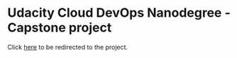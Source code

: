 # Udacity Cloud DevOps Nanodegree - Capstone project

Click [here]() to be redirected to the project.
